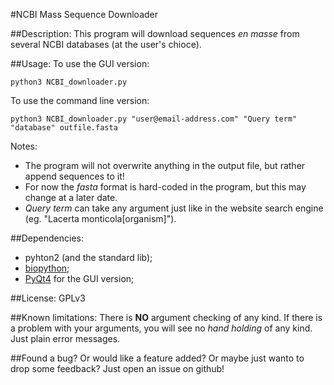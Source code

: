 #NCBI Mass Sequence Downloader

##Description:
This program will download sequences *en masse* from several NCBI databases (at the user's chioce).

##Usage:
To use the GUI version:

    python3 NCBI_downloader.py

To use the command line version:

    python3 NCBI_downloader.py "user@email-address.com" "Query term" "database" outfile.fasta

Notes:
* The program will not overwrite anything in the output file, but rather append sequences to it!
* For now the *fasta* format is hard-coded in the program, but this may change at a later date.
* *Query term* can take any argument just like in the website search engine (eg. "Lacerta monticola[organism]").

##Dependencies:
* pyhton2 (and the standard lib);
* [biopython](https://github.com/biopython/biopython);
* [PyQt4](http://www.riverbankcomputing.com/software/pyqt/intro) for the GUI version;

##License:
GPLv3

##Known limitations:
There is **NO** argument checking of any kind. If there is a problem with your arguments, you will see no *hand holding* of any kind.
Just plain error messages.

##Found a bug?
Or would like a feature added? Or maybe just wanto to drop some feedback?
Just open an issue on github!